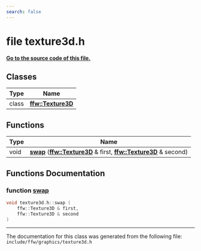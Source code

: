 ```yaml
---
search: false
---
```


# file texture3d.h

**[Go to the source code of this file.](texture3d_8h_source.md)**
## Classes

|Type|Name|
|-----|-----|
|class|[**ffw::Texture3D**](classffw_1_1_texture3_d.md)|


## Functions

|Type|Name|
|-----|-----|
|void|[**swap**](texture3d_8h.md#1a709a816eae2df19530f9c5e297f457f8) (**[ffw::Texture3D](classffw_1_1_texture3_d.md)** & first, **[ffw::Texture3D](classffw_1_1_texture3_d.md)** & second) |


## Functions Documentation

### function <a id="1a709a816eae2df19530f9c5e297f457f8" href="#1a709a816eae2df19530f9c5e297f457f8">swap</a>

```cpp
void texture3d.h::swap (
    ffw::Texture3D & first,
    ffw::Texture3D & second
)
```





----------------------------------------
The documentation for this class was generated from the following file: `include/ffw/graphics/texture3d.h`
